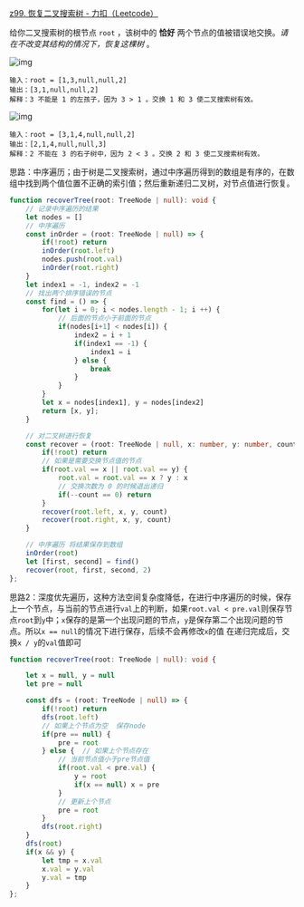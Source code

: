 [z99. 恢复二叉搜索树 - 力扣（Leetcode）](https://leetcode.cn/problems/recover-binary-search-tree/description/)

给你二叉搜索树的根节点 `root` ，该树中的 **恰好** 两个节点的值被错误地交换。*请在不改变其结构的情况下，恢复这棵树* 。

![img](https://assets.leetcode.com/uploads/2020/10/28/recover1.jpg)

```
输入：root = [1,3,null,null,2]
输出：[3,1,null,null,2]
解释：3 不能是 1 的左孩子，因为 3 > 1 。交换 1 和 3 使二叉搜索树有效。
```

![img](https://assets.leetcode.com/uploads/2020/10/28/recover2.jpg)

```
输入：root = [3,1,4,null,null,2]
输出：[2,1,4,null,null,3]
解释：2 不能在 3 的右子树中，因为 2 < 3 。交换 2 和 3 使二叉搜索树有效。
```

思路：中序遍历；由于树是二叉搜索树，通过中序遍历得到的数组是有序的，在数组中找到两个值位置不正确的索引值；然后重新递归二叉树，对节点值进行恢复。

```typescript
function recoverTree(root: TreeNode | null): void {
    // 记录中序遍历的结果
    let nodes = []
    // 中序遍历
    const inOrder = (root: TreeNode | null) => {
        if(!root) return
        inOrder(root.left)
        nodes.push(root.val)
        inOrder(root.right)
    }
    let index1 = -1, index2 = -1
    // 找出两个排序错误的节点
    const find = () => {
        for(let i = 0; i < nodes.length - 1; i ++) {
            // 后面的节点小于前面的节点
            if(nodes[i+1] < nodes[i]) {
                index2 = i + 1
                if(index1 == -1) {
                    index1 = i
                } else {
                    break
                }
            }
        }
        let x = nodes[index1], y = nodes[index2]
        return [x, y];
    }

    // 对二叉树进行恢复
    const recover = (root: TreeNode | null, x: number, y: number, count: number) => {
        if(!root) return
        // 如果是需要交换节点值的节点
        if(root.val == x || root.val == y) {
            root.val = root.val == x ? y : x
            // 交换次数为 0 的时候退出递归
            if(--count == 0) return
        }
        recover(root.left, x, y, count)
        recover(root.right, x, y, count)
    }

    // 中序遍历 将结果保存到数组
    inOrder(root)
    let [first, second] = find()
    recover(root, first, second, 2)
};
```

思路2：深度优先遍历，这种方法空间复杂度降低，在进行中序遍历的时候，保存上一个节点，与当前的节点进行`val`上的判断，如果`root.val < pre.val`则保存节点`root`到`y`中；`x`保存的是第一个出现问题的节点，`y`是保存第二个出现问题的节点。所以`x == null`的情况下进行保存，后续不会再修改`x`的值
在递归完成后，交换`x / y`的`val`值即可

```typescript
function recoverTree(root: TreeNode | null): void {

    let x = null, y = null
    let pre = null

    const dfs = (root: TreeNode | null) => {
        if(!root) return
        dfs(root.left) 
        // 如果上个节点为空  保存node
        if(pre == null) {
            pre = root
        } else {  // 如果上个节点存在
            // 当前节点值小于pre节点值
            if(root.val < pre.val) {
                y = root
                if(x == null) x = pre
            }
            // 更新上个节点
            pre = root
        }
        dfs(root.right)
    }
    dfs(root)
    if(x && y) {
        let tmp = x.val
        x.val = y.val
        y.val = tmp
    }
};
```

